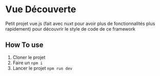 # Vue Découverte
Petit projet vue.js (fait avec nuxt pour avoir plus de fonctionnalités plus rapidement) pour découvrir le style de code de ce framework

## How To use
1. Cloner le projet
2. Faire un `npm i`
3. Lancer le projet `npm run dev`